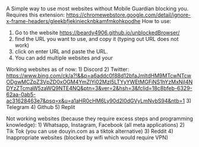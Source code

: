 A Simple way to use most websites without Mobile Guardian blocking you. Requires this extension: https://chromewebstore.google.com/detail/ignore-x-frame-headers/gleekbfjekiniecknbkamfmkohkpodhe 
How to use:
1) Go to the website https://beardy4906.github.io/unblockedBrowser/
2) find the URL you want to use, and copy it (typing out URL does not work)
3) click on enter URL and paste the URL.
4) You can add multiple websites and your 

  Working websites as of now:
    1) Discord
    2) Twitter: https://www.bing.com/ck/a?!&&p=a6addc0f88d12bfaJmltdHM9MTcwNTcwODgwMCZpZ3VpZD0xOGM4YmZlYi02MzI5LTYyYWEtMGFiNS1hYzMxNjI4NDYzZTcmaW5zaWQ9NTE4NQ&ptn=3&ver=2&hsh=3&fclid=18c8bfeb-6329-62aa-0ab5-ac31628463e7&psq=x&u=a1aHR0cHM6Ly90d2l0dGVyLmNvbS94&ntb=1
    3) Telegram
    4) Github
    5) Replit
    

  Not working websites (because they require excess steps and programming knowledge): 
    1) Whatsapp, Instagram, Facebook (all meta applications)
    2) Tik Tok (you can use douyin.com as a tiktok alternative)
    3) Reddit
    4) Inappropriate websites (blocked by wifi which would require VPN)

